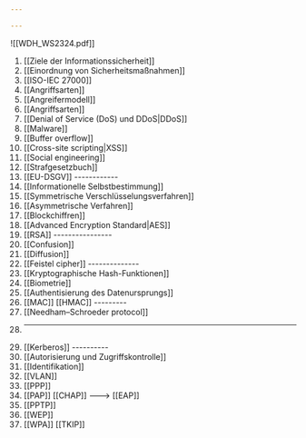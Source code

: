 ```yaml
---

---
```


![[WDH_WS2324.pdf]]

1. [[Ziele der Informationssicherheit]]
2. [[Einordnung von Sicherheitsmaßnahmen]]
3. [[ISO-IEC 27000]]
4. [[Angriffsarten]]
5. [[Angreifermodell]]
6. [[Angriffsarten]]
7. [[Denial of Service (DoS) und DDoS|DDoS]]
8. [[Malware]]
9. [[Buffer overflow]] 
10. [[Cross-site scripting|XSS]]
11. [[Social engineering]]
12. [[Strafgesetzbuch]]
13. [[EU-DSGV]] ------------
14. [[Informationelle Selbstbestimmung]]
15. [[Symmetrische Verschlüsselungsverfahren]] 
16. [[Asymmetrische Verfahren]]
17. [[Blockchiffren]]
18. [[Advanced Encryption Standard|AES]] 
19. [[RSA]] ----------------
20. [[Confusion]]
21. [[Diffusion]]
22. [[Feistel cipher]]  --------------
23. [[Kryptographische Hash-Funktionen]]
24. [[Biometrie]]
25. [[Authentisierung des Datenursprungs]]
26. [[MAC]] [[HMAC]] ---------
27. [[Needham–Schroeder protocol]] 
28. --------------------------------------------------------------------------
29. [[Kerberos]] ----------
30. [[Autorisierung und Zugriffskontrolle]]
31. [[Identifikation]]
32. [[VLAN]]
33. [[PPP]]
34. [[PAP]] [[CHAP]] ---> [[EAP]]
35. [[PPTP]]
36. [[WEP]]
37. [[WPA]] [[TKIP]]

